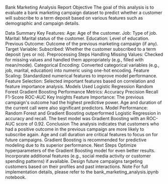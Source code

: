 Bank Marketing Analysis Report
Objective
The goal of this analysis is to evaluate a bank marketing campaign dataset to predict whether a customer will subscribe to a term deposit based on various features such as demographic and campaign details.

Data Summary
Key Features:
Age: Age of the customer.
Job: Type of job.
Marital: Marital status of the customer.
Education: Level of education.
Previous Outcome: Outcome of the previous marketing campaign (if any).
Target Variable:
Subscribed: Whether the customer subscribed to a term deposit (yes or no).
Preprocessing Steps
Handling Missing Values:
Checked for missing values and handled them appropriately (e.g., filled with mean/mode).
Categorical Encoding:
Converted categorical variables (e.g., job, marital, education) into numeric using one-hot encoding.
Feature Scaling:
Standardized numerical features to improve model performance.
Feature Selection:
Selected important features based on correlation and feature importance analysis.
Models Used
Logistic Regression
Random Forest
Gradient Boosting
Performance Metrics:
Accuracy
Precision
Recall
F1-Score
ROC-AUC
Key Insights
Feature Importance:
The previous campaign's outcome had the highest predictive power.
Age and duration of the current call were also significant predictors.
Model Performance:
Random Forest and Gradient Boosting outperformed Logistic Regression in accuracy and recall.
The best model was Gradient Boosting with an ROC-AUC score of 0.92.
Conclusion
The analysis indicates that customers who had a positive outcome in the previous campaign are more likely to subscribe again.
Age and call duration are critical features to focus on for future campaigns.
Gradient Boosting is recommended for predictive modeling due to its superior performance.
Next Steps
Optimize hyperparameters of the Gradient Boosting model for even better results.
Incorporate additional features (e.g., social media activity or customer spending patterns) if available.
Design future campaigns targeting customers based on their profiles and past interactions.
Note
For full implementation details, please refer to the bank_marketing_analysis.ipynb notebook.

